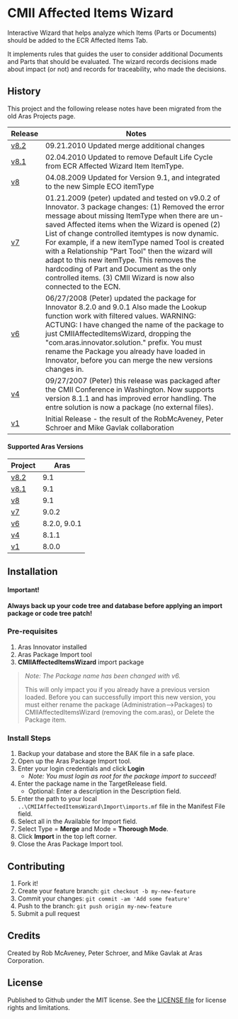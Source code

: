# CMII Affected Items Wizard

Interactive Wizard that helps analyze which Items (Parts or Documents) should be added to the ECR Affected Items Tab.

It implements rules that guides the user to consider additional Documents and Parts that should be evaluated. The wizard records decisions made about impact (or not) and records for traceability, who made the decisions.

## History

This project and the following release notes have been migrated from the old Aras Projects page.

Release | Notes
--------|--------
[v8.2](https://github.com/ArasLabs/cmii-affected-items-wizard/releases/tag/v8.2) | 09.21.2010 Updated merge additional changes
[v8.1](https://github.com/ArasLabs/cmii-affected-items-wizard/releases/tag/v8.1) | 02.04.2010 Updated to remove Default Life Cycle from ECR Affected Wizard Item ItemType.
[v8](https://github.com/ArasLabs/cmii-affected-items-wizard/releases/tag/v8) | 04.08.2009 Updated for Version 9.1, and integrated to the new Simple ECO itemType
[v7](https://github.com/ArasLabs/cmii-affected-items-wizard/releases/tag/v7) | 01.21.2009 (peter) updated and tested on v9.0.2 of Innovator. 3 package changes: (1) Removed the error message about missing ItemType when there are un-saved Affected items when the Wizard is opened (2) List of change controlled itemtypes is now dynamic. For example, if a new itemType named Tool is created with a Relationship "Part Tool" then the wizard will adapt to this new itemType. This removes the hardcoding of Part and Document as the only controlled items. (3) CMII Wizard is now also connected to the ECN.
[v6](https://github.com/ArasLabs/cmii-affected-items-wizard/releases/tag/v6) | 06/27/2008 (Peter) updated the package for Innovator 8.2.0 and 9.0.1 Also made the Lookup function work with filtered values. WARNING: ACTUNG: I have changed the name of the package to just CMIIAffectedItemsWizard, dropping the "com.aras.innovator.solution." prefix. You must rename the Package you already have loaded in Innovator, before you can merge the new versions changes in.
[v4](https://github.com/ArasLabs/cmii-affected-items-wizard/releases/tag/v4) | 09/27/2007 (Peter) this release was packaged after the CMII Conference in Washington. Now supports version 8.1.1 and has improved error handling. The entre solution is now a package (no external files).
[v1](https://github.com/ArasLabs/cmii-affected-items-wizard/releases/tag/v1) | Initial Release - the result of the RobMcAveney, Peter Schroer and Mike Gavlak collaboration

#### Supported Aras Versions

Project | Aras
--------|------
[v8.2](https://github.com/ArasLabs/cmii-affected-items-wizard/releases/tag/v8.2) | 9.1
[v8.1](https://github.com/ArasLabs/cmii-affected-items-wizard/releases/tag/v8.1) | 9.1
[v8](https://github.com/ArasLabs/cmii-affected-items-wizard/releases/tag/v8) | 9.1
[v7](https://github.com/ArasLabs/cmii-affected-items-wizard/releases/tag/v7) | 9.0.2
[v6](https://github.com/ArasLabs/cmii-affected-items-wizard/releases/tag/v6) | 8.2.0, 9.0.1
[v4](https://github.com/ArasLabs/cmii-affected-items-wizard/releases/tag/v4) | 8.1.1
[v1](https://github.com/ArasLabs/cmii-affected-items-wizard/releases/tag/v1) | 8.0.0

## Installation

#### Important!
**Always back up your code tree and database before applying an import package or code tree patch!**

### Pre-requisites

1. Aras Innovator installed
2. Aras Package Import tool
3. **CMIIAffectedItemsWizard** import package

> *Note: The Package name has been changed with v6.*
> 
> This will only impact you if you already have a previous version loaded. Before you can successfully import this new version, you must either rename the package (Administration-->Packages) to CMIIAffectedItemsWizard (removing the com.aras),  or Delete the Package item.

### Install Steps

1. Backup your database and store the BAK file in a safe place.
2. Open up the Aras Package Import tool.
3. Enter your login credentials and click **Login**
    * _Note: You must login as root for the package import to succeed!_
4. Enter the package name in the TargetRelease field.
    * Optional: Enter a description in the Description field.
5. Enter the path to your local `..\CMIIAffectedItemsWizard\Import\imports.mf` file in the Manifest File field.
6. Select all in the Available for Import field.
7. Select Type = **Merge** and Mode = **Thorough Mode**.
8. Click **Import** in the top left corner.
9. Close the Aras Package Import tool.

## Contributing

1. Fork it!
2. Create your feature branch: `git checkout -b my-new-feature`
3. Commit your changes: `git commit -am 'Add some feature'`
4. Push to the branch: `git push origin my-new-feature`
5. Submit a pull request

## Credits

Created by Rob McAveney, Peter Schroer, and Mike Gavlak at Aras Corporation.

## License

Published to Github under the MIT license. See the [LICENSE file](./LICENSE.md) for license rights and limitations.
